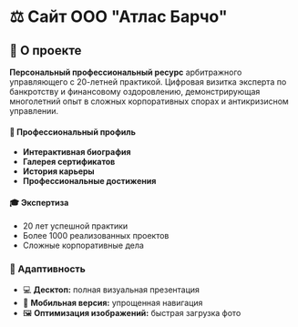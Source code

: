 # ⚖️ Сайт ООО "Атлас Барчо"

## 🎯 О проекте

**Персональный профессиональный ресурс** арбитражного управляющего с 20-летней практикой. Цифровая визитка эксперта по банкротству и финансовому оздоровлению, демонстрирующая многолетний опыт в сложных корпоративных спорах и антикризисном управлении.

#### 💼 **Профессиональный профиль**
- **Интерактивная биография**
- **Галерея сертификатов**
- **История карьеры**
- **Профессиональные достижения**

#### 🎓 Экспертиза
- 20 лет успешной практики
- Более 1000 реализованных проектов
- Сложные корпоративные дела

### 📱 Адаптивность
- 💻 **Десктоп:** полная визуальная презентация
- 📱 **Мобильная версия:** упрощенная навигация
- 🖼️ **Оптимизация изображений:** быстрая загрузка фото
